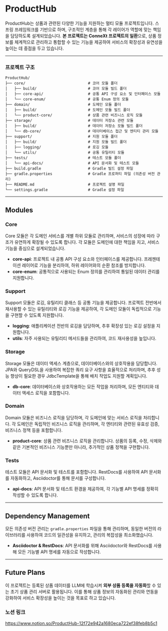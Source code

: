 # ProductHub

ProductHub는 상품과 관련된 다양한 기능을 지원하는 멀티 모듈 프로젝트입니다. 스프링 프레임워크를 기반으로 하며, 구조적인 계층을 통해 각 레이어가 역할에 맞는 책임을 담당하도록 설계되었습니다. **본 프로젝트는 ConneXt 프로젝트의 일환**으로, 상품 정보를 체계적으로 관리하고 통합할 수 있는 기능을 제공하여 서비스의 확장성과 유연성을 높이는 데 중점을 두고 있습니다.

---
### 프로젝트 구조
```
ProductHub/
├── core/                            # 코어 모듈 폴더
│   ├── build/                       # 코어 모듈 빌드 폴더
│   ├── core-api/                    # 공통 API 구성 요소 및 인터페이스 모듈
│   └── core-enum/                   # 공통 Enum 정의 모듈
├── domain/                          # 도메인 모듈 폴더
│   ├── build/                       # 도메인 모듈 빌드 폴더
│   └── product-core/                # 상품 관련 비즈니스 로직 모듈
├── storage/                         # 데이터 저장소 관련 모듈
│   ├── build/                       # 데이터 저장소 모듈 빌드 폴더
│   └── db-core/                     # 데이터베이스 접근 및 엔티티 관리 모듈
├── support/                         # 지원 모듈 폴더
│   ├── build/                       # 지원 모듈 빌드 폴더
│   ├── logging/                     # 로깅 모듈
│   └── utils/                       # 공통 유틸리티 모듈
├── tests/                           # 테스트 모듈 폴더
│   └── api-docs/                    # API 문서화 및 테스트 모듈
├── build.gradle                     # Gradle 빌드 설정 파일
├── gradle.properties                # Gradle 프로퍼티 파일 (의존성 버전 관리)
├── README.md                        # 프로젝트 설명 파일
└── settings.gradle                  # Gradle 설정 파일
```
---

## **Modules**

### Core
Core 모듈은 각 도메인 서비스를 개별 하위 모듈로 관리하며, 서비스의 성장에 따라 구조가 유연하게 확장될 수 있도록 합니다. 각 모듈은 도메인에 대한 책임을 지고, 서비스 기능을 중심으로 설계되었습니다.

- **core-api**: 프로젝트 내 공통 API 구성 요소와 인터페이스를 제공합니다. 프레젠테이션 레이어로 기능을 분리하여, 하위 레이어와의 순환 참조를 방지합니다.
- **core-enum**: 공통적으로 사용되는 Enum 정의를 관리하여 통일된 데이터 관리를 지원합니다.

### Support
Support 모듈은 로깅, 유틸리티 클래스 등 공통 기능을 제공합니다. 프로젝트 전반에서 재사용할 수 있는 유틸리티와 로깅 기능을 제공하여, 각 도메인 모듈이 독립적으로 기능을 구현할 수 있도록 지원합니다.

- **logging**: 애플리케이션 전반의 로깅을 담당하며, 추후 확장성 있는 로깅 설정을 지원합니다.
- **utils**: 자주 사용되는 유틸리티 메서드들을 관리하여, 코드 재사용성을 높입니다.

### Storage
Storage 모듈은 데이터 액세스 계층으로, 데이터베이스와의 상호작용을 담당합니다. JPA와 QueryDSL을 사용하여 복잡한 쿼리 요구 사항을 효율적으로 처리하며, 추후 성능 향상이 필요한 경우 JdbcTemplate을 통해 배치 작업도 지원할 계획입니다.

- **db-core**: 데이터베이스와 상호작용하는 모든 작업을 처리하며, 모든 엔티티와 데이터 액세스 로직을 포함합니다.

### Domain
Domain 모듈은 비즈니스 로직을 담당하며, 각 도메인에 맞는 서비스 로직을 처리합니다. 각 도메인은 독립적인 비즈니스 로직을 관리하며, 각 엔티티와 관련된 유효성 검증, 비즈니스 정책 등을 포함합니다.

- **product-core**: 상품 관련 비즈니스 로직을 관리합니다. 상품의 등록, 수정, 삭제와 같은 기본적인 비즈니스 기능뿐만 아니라, 추가적인 상품 정책을 구현합니다.

### Tests
테스트 모듈은 API 문서화 및 테스트를 포함합니다. RestDocs를 사용하여 API 문서화를 자동화하고, Asciidoctor를 통해 문서를 구성합니다.

- **api-docs**: API 문서화 및 테스트 환경을 제공하여, 각 기능별 API 명세를 정확히 작성할 수 있도록 합니다.

---

## **Dependency Management**

모든 의존성 버전 관리는 `gradle.properties` 파일을 통해 관리하며, 동일한 버전의 라이브러리를 사용하여 코드의 일관성을 유지하고, 관리의 복잡성을 최소화했습니다.

- **Asciidoctor & RestDocs**: API 문서화를 위해 Asciidoctor와 RestDocs를 사용해 모든 기능별 API 명세를 자동으로 작성합니다.

---

## **Future Plans**

이 프로젝트는 등록된 상품 데이터를 LLM에 학습시켜 **외부 상품 등록을 자동화**할 수 있는 초기 상품 관리 서버로 활용됩니다. 이를 통해 상품 정보의 자동화된 관리와 연동을 강화하여 서비스 확장성을 높이는 것을 목표로 하고 있습니다.


### **노션 링크**
https://www.notion.so/ProductHub-12f72e942a1680eca722ef38feb8b5c1